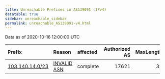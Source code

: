 ```yaml
---
title: Unreachable Prefixes in AS139091 (IPv4)
datatable: true
sidebar: unreachable_sidebar
permalink: unreachable_AS139091-v4.html
---
```


Data as of 2020-10-16 12:00:00 UTC


<div class="datatable-begin"></div>

| Prefix                                                   | Reason                                                                                                  | affected   |   Authorized AS |   MaxLength | Anchor                                       |   unreachable /24s |
|:---------------------------------------------------------|:--------------------------------------------------------------------------------------------------------|:-----------|----------------:|------------:|:---------------------------------------------|-------------------:|
| [103.140.14.0/23](https://stat.ripe.net/103.140.14.0/23) | [INVALID ASN](https://rpki-validator.ripe.net/announcement-preview?asn=AS139091&prefix=103.140.14.0/23) | complete   |           17621 |          32 | [APNIC](unreachable_APNIC_RPKI_Root-v4.html) |                  2 |

<div class="datatable-end"></div>
